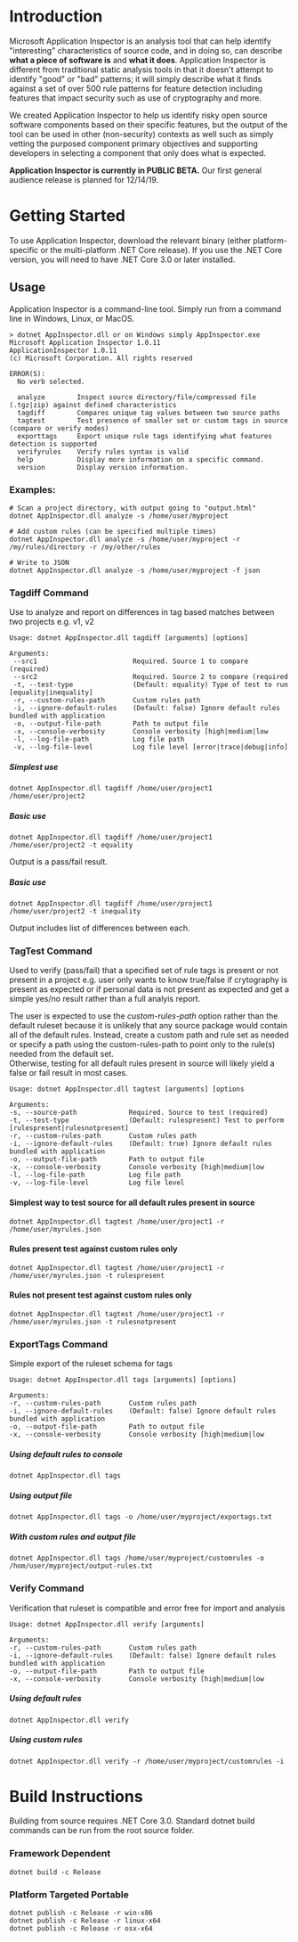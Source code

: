 # Introduction 

Microsoft Application Inspector is an analysis tool that can help identify "interesting" characteristics of source code, and in doing so, can describe **what a piece of software is** and **what it does**. Application Inspector is different from traditional static analysis tools in that it doesn't attempt to identify "good" or "bad" patterns; it will simply describe what it finds against a set of over 500 rule patterns for feature detection including features that impact security such as use of cryptography and more.

We created Application Inspector to help us identify risky open source software components based on their specific features, but the output of the tool can be used in other (non-security) contexts as well such as simply vetting the purposed component primary objectives and supporting developers in selecting a component that only does what is expected.

**Application Inspector is currently in PUBLIC BETA.** Our first general audience release is planned for 12/14/19.

# Getting Started

To use Application Inspector, download the relevant binary (either platform-specific or the multi-platform .NET Core release). If you use the .NET Core version, you will need to have .NET Core 3.0 or later installed.

## Usage

Application Inspector is a command-line tool. Simply run from a command line in Windows, Linux, or MacOS.

```
> dotnet AppInspector.dll or on Windows simply AppInspector.exe
Microsoft Application Inspector 1.0.11
ApplicationInspector 1.0.11
(c) Microsoft Corporation. All rights reserved

ERROR(S):
  No verb selected.

  analyze        Inspect source directory/file/compressed file (.tgz|zip) against defined characteristics
  tagdiff        Compares unique tag values between two source paths
  tagtest        Test presence of smaller set or custom tags in source (compare or verify modes)
  exporttags     Export unique rule tags identifying what features detection is supported
  verifyrules    Verify rules syntax is valid
  help           Display more information on a specific command.
  version        Display version information.
```

### Examples:

```
# Scan a project directory, with output going to "output.html"
dotnet AppInspector.dll analyze -s /home/user/myproject 

# Add custom rules (can be specified multiple times)
dotnet AppInspector.dll analyze -s /home/user/myproject -r /my/rules/directory -r /my/other/rules

# Write to JSON 
dotnet AppInspector.dll analyze -s /home/user/myproject -f json
```

### Tagdiff Command

Use to analyze and report on differences in tag based matches between two projects e.g. v1, v2

    Usage: dotnet AppInspector.dll tagdiff [arguments] [options]

    Arguments:
     --src1                        Required. Source 1 to compare (required)
     --src2                        Required. Source 2 to compare (required
     -t, --test-type               (Default: equality) Type of test to run [equality|inequality]
     -r, --custom-rules-path       Custom rules path
     -i, --ignore-default-rules    (Default: false) Ignore default rules bundled with application
     -o, --output-file-path        Path to output file
     -x, --console-verbosity       Console verbosity [high|medium|low
     -l, --log-file-path           Log file path
     -v, --log-file-level          Log file level [error|trace|debug|info]

##### Simplest use

    dotnet AppInspector.dll tagdiff /home/user/project1 /home/user/project2

##### Basic use

    dotnet AppInspector.dll tagdiff /home/user/project1 /home/user/project2 -t equality

Output is a pass/fail result.

##### Basic use

    dotnet AppInspector.dll tagdiff /home/user/project1 /home/user/project2 -t inequality

Output includes list of differences between each.

### TagTest Command

Used to verify (pass/fail) that a specified set of rule tags is present or not present in a project e.g.
user only wants to know true/false if crytography is present as expected or if personal data is not present
as expected and get a simple yes/no result rather than a full analyis report.

The user is expected to use the *custom-rules-path* option rather than the default ruleset because it is 
unlikely that any source package would contain all of the default rules.  Instead, create a custom path and rule set
as needed or specify a path using the custom-rules-path to point only to the rule(s) needed from the default set.  
Otherwise, testing for all default rules present in source will likely yield a false or fail result in most cases.

    Usage: dotnet AppInspector.dll tagtest [arguments] [options

    Arguments:
    -s, --source-path             Required. Source to test (required)
    -t, --test-type               (Default: rulespresent) Test to perform [rulespresent|rulesnotpresent]
    -r, --custom-rules-path       Custom rules path 
    -i, --ignore-default-rules    (Default: true) Ignore default rules bundled with application
    -o, --output-file-path        Path to output file
    -x, --console-verbosity       Console verbosity [high|medium|low
    -l, --log-file-path           Log file path
    -v, --log-file-level          Log file level

#### Simplest way to test source for all default rules present in source

    dotnet AppInspector.dll tagtest /home/user/project1 -r /home/user/myrules.json

#### Rules present test against custom rules only

    dotnet AppInspector.dll tagtest /home/user/project1 -r /home/user/myrules.json -t rulespresent

#### Rules not present test against custom rules only

    dotnet AppInspector.dll tagtest /home/user/project1 -r /home/user/myrules.json -t rulesnotpresent


### ExportTags Command

Simple export of the ruleset schema for tags

    Usage: dotnet AppInspector.dll tags [arguments] [options]

    Arguments:
    -r, --custom-rules-path       Custom rules path
    -i, --ignore-default-rules    (Default: false) Ignore default rules bundled with application
    -o, --output-file-path        Path to output file
	-x, --console-verbosity       Console verbosity [high|medium|low

##### Using default rules to console

    dotnet AppInspector.dll tags

##### Using output file

    dotnet AppInspector.dll tags -o /home/user/myproject/exportags.txt

##### With custom rules and output file

    dotnet AppInspector.dll tags /home/user/myproject/customrules -o /hom/user/myproject/output-rules.txt

### Verify Command

Verification that ruleset is compatible and error free for import and analysis

    Usage: dotnet AppInspector.dll verify [arguments]

    Arguments:
    -r, --custom-rules-path       Custom rules path
    -i, --ignore-default-rules    (Default: false) Ignore default rules bundled with application
	-o, --output-file-path        Path to output file
    -x, --console-verbosity       Console verbosity [high|medium|low

##### Using default rules

    dotnet AppInspector.dll verify

##### Using custom rules

    dotnet AppInspector.dll verify -r /home/user/myproject/customrules -i

# Build Instructions

Building from source requires .NET Core 3.0. Standard dotnet build commands can be run from the root source folder.

### Framework Dependent

    dotnet build -c Release

### Platform Targeted Portable

    dotnet publish -c Release -r win-x86
    dotnet publish -c Release -r linux-x64
    dotnet publish -c Release -r osx-x64

